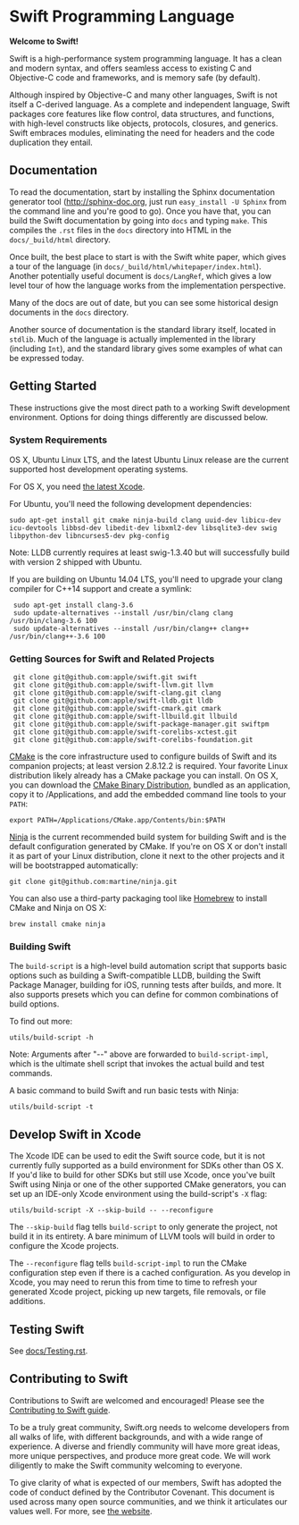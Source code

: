# Swift Programming Language

**Welcome to Swift!**

Swift is a high-performance system programming language.  It has a clean
and modern syntax, and offers seamless access to existing C and Objective-C code
and frameworks, and is memory safe (by default).

Although inspired by Objective-C and many other languages, Swift is not itself a
C-derived language. As a complete and independent language, Swift packages core
features like flow control, data structures, and functions, with high-level
constructs like objects, protocols, closures, and generics.  Swift embraces
modules, eliminating the need for headers and the code duplication they entail.


## Documentation

To read the documentation, start by installing the Sphinx documentation
generator tool (http://sphinx-doc.org, just run `easy_install -U Sphinx` from
the command line and you're good to go).  Once you have that, you can build the
Swift documentation by going into `docs` and typing `make`.  This compiles
the `.rst` files in the `docs` directory into HTML in the `docs/_build/html`
directory.

Once built, the best place to start is with the Swift white paper, which gives a
tour of the language (in `docs/_build/html/whitepaper/index.html`).
Another potentially useful document is `docs/LangRef`, which gives a low level
tour of how the language works from the implementation perspective.

Many of the docs are out of date, but you can see some historical design
documents in the `docs` directory.

Another source of documentation is the standard library itself, located in
`stdlib`.  Much of the language is actually implemented in the library
(including `Int`), and the standard library gives some examples of what can be
expressed today.


## Getting Started

These instructions give the most direct path to a working Swift
development environment.  Options for doing things differently are
discussed below.


### System Requirements

OS X, Ubuntu Linux LTS, and the latest Ubuntu Linux release are the current
supported host development operating systems.

For OS X, you need [the latest Xcode](https://developer.apple.com/xcode/downloads/).

For Ubuntu, you'll need the following development dependencies:

    sudo apt-get install git cmake ninja-build clang uuid-dev libicu-dev icu-devtools libbsd-dev libedit-dev libxml2-dev libsqlite3-dev swig libpython-dev libncurses5-dev pkg-config

Note: LLDB currently requires at least swig-1.3.40 but will successfully build
with version 2 shipped with Ubuntu.

If you are building on Ubuntu 14.04 LTS, you'll need to upgrade your clang
compiler for C++14 support and create a symlink:

     sudo apt-get install clang-3.6
     sudo update-alternatives --install /usr/bin/clang clang /usr/bin/clang-3.6 100
     sudo update-alternatives --install /usr/bin/clang++ clang++ /usr/bin/clang++-3.6 100

### Getting Sources for Swift and Related Projects

     git clone git@github.com:apple/swift.git swift
     git clone git@github.com:apple/swift-llvm.git llvm
     git clone git@github.com:apple/swift-clang.git clang
     git clone git@github.com:apple/swift-lldb.git lldb
     git clone git@github.com:apple/swift-cmark.git cmark
     git clone git@github.com:apple/swift-llbuild.git llbuild
     git clone git@github.com:apple/swift-package-manager.git swiftpm
     git clone git@github.com:apple/swift-corelibs-xctest.git
     git clone git@github.com:apple/swift-corelibs-foundation.git


[CMake](http://cmake.org) is the core infrastructure used to configure builds of
Swift and its companion projects; at least version 2.8.12.2 is required. Your
favorite Linux distribution likely already has a CMake package you can install.
On OS X, you can download the [CMake Binary Distribution](https://cmake.org/install),
bundled as an application, copy it to /Applications, and add the embedded
command line tools to your `PATH`:

    export PATH=/Applications/CMake.app/Contents/bin:$PATH

[Ninja](https://ninja-build.org) is the current recommended build system
for building Swift and is the default configuration generated by CMake. If
you're on OS X or don't install it as part of your Linux distribution, clone
it next to the other projects and it will be bootstrapped automatically:

    git clone git@github.com:martine/ninja.git

You can also use a third-party packaging tool like [Homebrew](http://brew.sh) to
install CMake and Ninja on OS X:

    brew install cmake ninja

### Building Swift

The `build-script` is a high-level build automation script that supports basic
options such as building a Swift-compatible LLDB, building the Swift Package
Manager, building for iOS, running tests after builds, and more. It also
supports presets which you can define for common combinations of build options.

To find out more:

    utils/build-script -h

Note: Arguments after "--" above are forwarded to `build-script-impl`, which is
the ultimate shell script that invokes the actual build and test commands.

A basic command to build Swift and run basic tests with Ninja:

    utils/build-script -t

## Develop Swift in Xcode

The Xcode IDE can be used to edit the Swift source code, but it is not currently
fully supported as a build environment for SDKs other than OS X. If you'd like
to build for other SDKs but still use Xcode, once you've built Swift using Ninja
or one of the other supported CMake generators, you can set up an IDE-only Xcode
environment using the build-script's `-X` flag:

    utils/build-script -X --skip-build -- --reconfigure

The `--skip-build` flag tells `build-script` to only generate the project,
not build it in its entirety. A bare minimum of LLVM tools will build in order
to configure the Xcode projects.

The `--reconfigure` flag tells `build-script-impl` to run the CMake configuration
step even if there is a cached configuration. As you develop in Xcode, you may
need to rerun this from time to time to refresh your generated Xcode project,
picking up new targets, file removals, or file additions.

## Testing Swift

See [docs/Testing.rst](docs/Testing.rst).

## Contributing to Swift

Contributions to Swift are welcomed and encouraged! Please see the [Contributing to Swift guide](https://swift.org/contributing/).

To be a truly great community, Swift.org needs to welcome developers from all
walks of life, with different backgrounds, and with a wide range of experience.
A diverse and friendly community will have more great ideas, more unique
perspectives, and produce more great code. We will work diligently to make the
Swift community welcoming to everyone.

To give clarity of what is expected of our members, Swift has adopted the
code of conduct defined by the Contributor Covenant. This document is used
across many open source communities, and we think it articulates our values
well. For more, see [the website](https://swift.org/community/#code-of-conduct).
